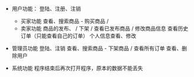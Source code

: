 - 用户功能：
  登陆、注册、注销

  - 买家功能
    查看、搜索商品 -
    购买商品 /
  - 卖家功能
    商品的发布、 /
    下架 /
    查看已发布商品 /
    修改商品信息
    查看历史订单（只能查看自己的订单）
    个人信息查看、修改

- 管理员功能
  登陆、注销
  查看、搜索商品 -
  下架商品 /
  查看所有订单
  查看、删除用户
- 系统功能
  程序结束后再次打开程序，原本的数据不能丢失

<!--
\t                     _                                            _        _
\t                    | |                                          | |      | |
\t                 ___| |__   ___  ___ _ __    _ __ ___   __ _ _ __| | _____| |_
\t                / __| '_ \ / _ \/ _ \ '_ \  | '_ ` _ \ / _` | '__| |/ / _ \ __|
\t                \__ \ | | |  __/  __/ |_) | | | | | | | (_| | |  |   <  __/ |_
\t                |___/_| |_|\___|\___| .__/  |_| |_| |_|\__,_|_|  |_|\_\___|\__|
\t                                    | |
\t                                    |_|                                         -->
